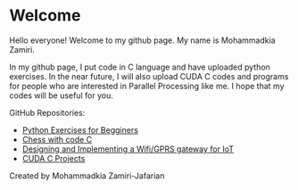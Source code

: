 # Welcome
Hello everyone! Welcome to my github page. My name is Mohammadkia Zamiri.  

In my github page, I put code in C language and have uploaded python exercises. In the near future, I will also upload CUDA C 
codes and programs for people who are interested in Parallel Processing like me. I hope that my codes will be useful for you.

GitHub Repositories:
- [Python Exercises for Begginers](https://github.com/kiazamiri/Python-for-beginner.git)
- [Chess with code C](https://github.com/kiazamiri/Chess.git)
- [Designing and Implementing a Wifi/GPRS gateway for IoT]( https://kiazamiri.github.io/IoT-Project/)
- [CUDA C Projects](https://github.com/kiazamiri/CUDA-C-Projects.git)

Created by Mohammadkia Zamiri-Jafarian
